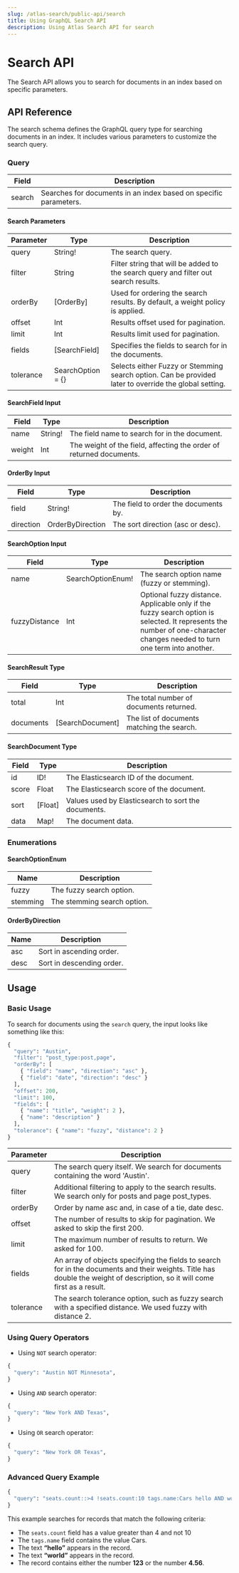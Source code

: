 ```yaml
---
slug: /atlas-search/public-api/search
title: Using GraphQL Search API
description: Using Atlas Search API for search
---
```


# Search API

The Search API allows you to search for documents in an index based on specific parameters.

## API Reference

The search schema defines the GraphQL query type for searching documents in an index. It includes various parameters to customize the search query.

### Query
<table>
  <thead>
    <tr>
      <th>Field</th>
      <th>Description</th>
    </tr>
  </thead>
  <tbody>
    <tr>
      <td>search</td>
      <td>Searches for documents in an index based on specific parameters.</td>
    </tr>
  </tbody>
</table>

#### Search Parameters

<table>
  <thead>
    <tr>
      <th>Parameter</th>
      <th>Type</th>
      <th>Description</th>
    </tr>
  </thead>
  <tbody>
    <tr>
      <td>query</td>
      <td>String!</td>
      <td>The search query.</td>
    </tr>
    <tr>
      <td>filter</td>
      <td>String</td>
      <td>Filter string that will be added to the search query and filter out search results.</td>
    </tr>
    <tr>
      <td>orderBy</td>
      <td>[OrderBy]</td>
      <td>Used for ordering the search results. By default, a weight policy is applied.</td>
    </tr>
    <tr>
      <td>offset</td>
      <td>Int</td>
      <td>Results offset used for pagination.</td>
    </tr>
    <tr>
      <td>limit</td>
      <td>Int</td>
      <td>Results limit used for pagination.</td>
    </tr>
    <tr>
      <td>fields</td>
      <td>[SearchField]</td>
      <td>Specifies the fields to search for in the documents.</td>
    </tr>
    <tr>
      <td>tolerance</td>
      <td>SearchOption = {}</td>
      <td>Selects either Fuzzy or Stemming search option. Can be provided later to override the global setting.</td>
    </tr>
  </tbody>
</table>

#### SearchField Input
<table>
  <thead>
    <tr>
      <th>Field</th>
      <th>Type</th>
      <th>Description</th>
    </tr>
  </thead>
  <tbody>
    <tr>
      <td>name</td>
      <td>String!</td>
      <td>The field name to search for in the document.</td>
    </tr>
    <tr>
      <td>weight</td>
      <td>Int</td>
      <td>The weight of the field, affecting the order of returned documents.</td>
    </tr>
  </tbody>
</table>

#### OrderBy Input
<table>
  <thead>
    <tr>
      <th>Field</th>
      <th>Type</th>
      <th>Description</th>
    </tr>
  </thead>
  <tbody>
    <tr>
      <td>field</td>
      <td>String!</td>
      <td>The field to order the documents by.</td>
    </tr>
    <tr>
      <td>direction</td>
      <td>OrderByDirection</td>
      <td>The sort direction (asc or desc).</td>
    </tr>
  </tbody>
</table>

#### SearchOption Input

<table>
  <thead>
    <tr>
      <th>Field</th>
      <th>Type</th>
      <th>Description</th>
    </tr>
  </thead>
  <tbody>
    <tr>
      <td>name</td>
      <td>SearchOptionEnum!</td>
      <td>The search option name (fuzzy or stemming).</td>
    </tr>
    <tr>
      <td>fuzzyDistance</td>
      <td>Int</td>
      <td>Optional fuzzy distance. Applicable only if the fuzzy search option is selected. It represents the number of one-character changes needed to turn one term into another.</td>
    </tr>
  </tbody>
</table>

#### SearchResult Type
<table>
  <thead>
    <tr>
      <th>Field</th>
      <th>Type</th>
      <th>Description</th>
    </tr>
  </thead>
  <tbody>
    <tr>
      <td>total</td>
      <td>Int</td>
      <td>The total number of documents returned.</td>
    </tr>
    <tr>
      <td>documents</td>
      <td>[SearchDocument]</td>
      <td>The list of documents matching the search.</td>
    </tr>
  </tbody>
</table>

#### SearchDocument Type

<table>
  <thead>
    <tr>
      <th>Field</th>
      <th>Type</th>
      <th>Description</th>
    </tr>
  </thead>
  <tbody>
    <tr>
      <td>id</td>
      <td>ID!</td>
      <td>The Elasticsearch ID of the document.</td>
    </tr>
    <tr>
      <td>score</td>
      <td>Float</td>
      <td>The Elasticsearch score of the document.</td>
    </tr>
    <tr>
      <td>sort</td>
      <td>[Float]</td>
      <td>Values used by Elasticsearch to sort the documents.</td>
    </tr>
    <tr>
      <td>data</td>
      <td>Map!</td>
      <td>The document data.</td>
    </tr>
  </tbody>
</table>

### Enumerations

#### SearchOptionEnum

<table>
  <thead>
    <tr>
      <th>Name</th>
      <th>Description</th>
    </tr>
  </thead>
  <tbody>
    <tr>
      <td>fuzzy</td>
      <td>The fuzzy search option.</td>
    </tr>
    <tr>
      <td>stemming</td>
      <td>The stemming search option.</td>
    </tr>
  </tbody>
</table>

#### OrderByDirection

<table>
  <thead>
    <tr>
      <th>Name</th>
      <th>Description</th>
    </tr>
  </thead>
  <tbody>
    <tr>
      <td>asc</td>
      <td>Sort in ascending order.</td>
    </tr>
    <tr>
      <td>desc</td>
      <td>Sort in descending order.</td>
    </tr>
  </tbody>
</table>

## Usage

### Basic Usage

To search for documents using the `search` query, the input looks like something like this:

```graphql
{
  "query": "Austin",
  "filter": "post_type:post,page",
  "orderBy": [
    { "field": "name", "direction": "asc" },
    { "field": "date", "direction": "desc" }
  ],
  "offset": 200,
  "limit": 100,
  "fields": [
    { "name": "title", "weight": 2 },
    { "name": "description" }
  ],
  "tolerance": { "name": "fuzzy", "distance": 2 }
}
```
<table>
  <thead>
    <tr>
      <th>Parameter</th>
      <th>Description</th>
    </tr>
  </thead>
  <tbody>
    <tr>
      <td>query</td>
      <td>The search query itself. We search for documents containing the word 'Austin'.</td>
    </tr>
    <tr>
      <td>filter</td>
      <td>Additional filtering to apply to the search results. We search only for posts and page post_types.</td>
    </tr>
    <tr>
      <td>orderBy</td>
      <td>Order by name asc and, in case of a tie, date desc.</td>
    </tr>
    <tr>
      <td>offset</td>
      <td>The number of results to skip for pagination. We asked to skip the first 200.</td>
    </tr>
    <tr>
      <td>limit</td>
      <td>The maximum number of results to return. We asked for 100.</td>
    </tr>
    <tr>
      <td>fields</td>
      <td>An array of objects specifying the fields to search for in the documents and their weights. Title has double the weight of description, so it will come first as a result.</td>
    </tr>
    <tr>
      <td>tolerance</td>
      <td>The search tolerance option, such as fuzzy search with a specified distance. We used fuzzy with distance 2.</td>
    </tr>
  </tbody>
</table>

### Using Query Operators

- Using `NOT` search operator:

```graphql
{
  "query": "Austin NOT Minnesota",
}
```

- Using `AND` search operator:

```graphql
{
  "query": "New York AND Texas",
}
```

- Using `OR` search operator:

```graphql
{
  "query": "New York OR Texas",
}
```

### Advanced Query Example

```graphql
{
  "query": "seats.count::>4 !seats.count:10 tags.name:Cars hello AND world OR 123 4.56",
}
```

This example searches for records that match the following criteria:

- The `seats.count` field has a value greater than 4 and not 10
- The `tags.name` field contains the value Cars.
- The text **“hello”** appears in the record.
- The text **“world”** appears in the record.
- The record contains either the number **123** or the number **4.56**.
